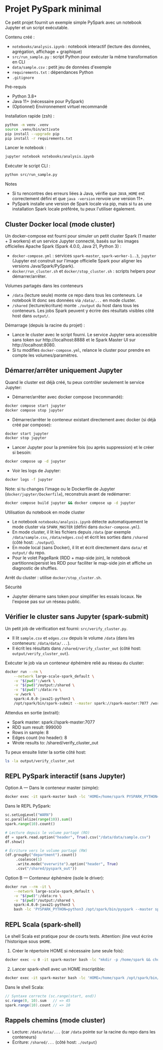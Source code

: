 # Projet PySpark minimal

Ce petit projet fournit un exemple simple PySpark avec un notebook Jupyter et un script exécutable.

Contenu créé :
- `notebooks/analysis.ipynb` : notebook interactif (lecture des données, agrégation, affichage + graphique)
- `src/run_sample.py` : script Python pour exécuter la même transformation en CLI
- `data/sample.csv` : petit jeu de données d'exemple
- `requirements.txt` : dépendances Python
- `.gitignore`

Pré-requis
- Python 3.8+
- Java 11+ (nécessaire pour PySpark)
- (Optionnel) Environnement virtuel recommandé

Installation rapide (zsh) :

```bash
python -m venv .venv
source .venv/bin/activate
pip install --upgrade pip
pip install -r requirements.txt
```

Lancer le notebook :

```bash
jupyter notebook notebooks/analysis.ipynb
```

Exécuter le script CLI :

```bash
python src/run_sample.py
```

Notes
- Si tu rencontres des erreurs liées à Java, vérifie que `JAVA_HOME` est correctement défini et que `java -version` renvoie une version 11+.
- PySpark installe une version de Spark locale via pip, mais si tu as une installation Spark locale préférée, tu peux l'utiliser également.

Cluster Docker local (mode cluster)
----------------------------------

Un docker-compose est fourni pour simuler un petit cluster Spark (1 master + 3 workers) et un service Jupyter connecté, basés sur les images officielles Apache Spark (Spark 4.0.0, Java 21, Python 3) :

- `docker-compose.yml` : services `spark-master`, `spark-worker-1..3`, `jupyter` (Jupyter est construit sur l'image officielle Spark pour aligner les versions Java/Spark/PySpark).
- `docker/run_cluster.sh` et `docker/stop_cluster.sh` : scripts helpers pour démarrer/arrêter.

Volumes partagés dans les conteneurs
- `/data` (lecture seule) monte ce repo dans tous les conteneurs. Le notebook lit donc ses données via `/data/...` en mode cluster.
- `/shared` (lecture/écriture) monte `./output` du host dans tous les conteneurs. Les jobs Spark peuvent y écrire des résultats visibles côté host dans `output/`.

Démarrage (depuis la racine du projet) :
- Lance le cluster avec le script fourni. Le service Jupyter sera accessible sans token sur http://localhost:8888 et le Spark Master UI sur http://localhost:8080.
- Si tu modifies `docker-compose.yml`, relance le cluster pour prendre en compte les volumes/paramètres.

Démarrer/arrêter uniquement Jupyter
-----------------------------------

Quand le cluster est déjà créé, tu peux contrôler seulement le service Jupyter:

- Démarrer/arrêter avec docker compose (recommandé):

```bash
docker compose start jupyter
docker compose stop jupyter
```

- Démarrer/arrêter le conteneur existant directement avec docker (si déjà créé par compose):

```bash
docker start jupyter
docker stop jupyter
```

- Lancer Jupyter pour la première fois (ou après suppression) et le créer si besoin:

```bash
docker compose up -d jupyter
```

- Voir les logs de Jupyter:

```bash
docker logs -f jupyter
```

Note: si tu changes l'image ou le Dockerfile de Jupyter (`docker/jupyter/Dockerfile`), reconstruis avant de redémarrer:

```bash
docker compose build jupyter && docker compose up -d jupyter
```

Utilisation du notebook en mode cluster
- Le notebook `notebooks/analysis.ipynb` détecte automatiquement le mode cluster via `SPARK_MASTER` (défini dans `docker-compose.yml`).
- En mode cluster, il lit les fichiers depuis `/data` (par exemple `/data/sample.csv`, `/data/edges.csv`) et écrit les sorties dans `/shared` (côté host: `./output`).
- En mode local (sans Docker), il lit et écrit directement dans `data/` et `output/` du repo.
- Pour le volet PageRank (RDD + map-side join), le notebook partitionne/persist les RDD pour faciliter le map-side join et affiche un diagnostic de shuffles.

Arrêt du cluster : utilise `docker/stop_cluster.sh`.

Sécurité
- Jupyter démarre sans token pour simplifier les essais locaux. Ne l'expose pas sur un réseau public.

Vérifier le cluster sans Jupyter (spark-submit)
-----------------------------------------------

Un petit job de vérification est fourni: `src/verify_cluster.py`.
- Il lit `sample.csv` et `edges.csv` depuis le volume `/data` (dans les conteneurs: `/data/data/...`).
- Il écrit les résultats dans `/shared/verify_cluster_out` (côté host: `output/verify_cluster_out`).

Exécuter le job via un conteneur éphémère relié au réseau du cluster:

```bash
docker run --rm \
	--network large-scale-spark_default \
	-v "$(pwd)":/work \
	-v "$(pwd)"/output:/shared \
	-v "$(pwd)":/data:ro \
	-w /work \
	spark:4.0.0-java21-python3 \
	/opt/spark/bin/spark-submit --master spark://spark-master:7077 /work/src/verify_cluster.py
```

Attendus en sortie (extrait):
- Spark master: spark://spark-master:7077
- RDD sum result: 999000
- Rows in sample: 8
- Edges count (no header): 8
- Wrote results to: /shared/verify_cluster_out

Tu peux ensuite lister la sortie côté host:

```bash
ls -la output/verify_cluster_out
```

REPL PySpark interactif (sans Jupyter)
--------------------------------------

Option A — Dans le conteneur master (simple):

```bash
docker exec -it spark-master bash -lc 'HOME=/home/spark PYSPARK_PYTHON=python3 /opt/spark/bin/pyspark --master spark://spark-master:7077'
```

Dans le REPL PySpark:

```python
sc.setLogLevel("WARN")
sc.parallelize(range(10)).sum()
spark.range(10).count()

# Lecture depuis le volume partagé (RO)
df = spark.read.option("header", True).csv("/data/data/sample.csv")
df.show()

# Écriture vers le volume partagé (RW)
(df.groupBy("department").count()
	 .coalesce(1)
	 .write.mode("overwrite").option("header", True)
	 .csv("/shared/pyspark_out"))
```

Option B — Conteneur éphémère (isole le driver):

```bash
docker run --rm -it \
	--network large-scale-spark_default \
	-v "$(pwd)":/data:ro \
	-v "$(pwd)"/output:/shared \
	spark:4.0.0-java21-python3 \
	bash -lc 'PYSPARK_PYTHON=python3 /opt/spark/bin/pyspark --master spark://spark-master:7077'
```

REPL Scala (spark-shell)
------------------------

Le shell Scala est pratique pour de courts tests. Attention: jline veut écrire l'historique sous `$HOME`.

1) Créer le répertoire HOME si nécessaire (une seule fois):

```bash
docker exec -u 0 -it spark-master bash -lc "mkdir -p /home/spark && chown -R spark:spark /home/spark"
```

2) Lancer spark-shell avec un HOME inscriptible:

```bash
docker exec -it spark-master bash -lc 'HOME=/home/spark /opt/spark/bin/spark-shell --master spark://spark-master:7077'
```

Dans le shell Scala:

```scala
// Syntaxe correcte (sc.range(start, end))
sc.range(0, 10).sum   // => 45
spark.range(10).count // => 10
```

Rappels chemins (mode cluster)
------------------------------

- Lecture: `/data/data/...` (car `/data` pointe sur la racine du repo dans les conteneurs)
- Écriture: `/shared/...` (côté host: `./output`)

